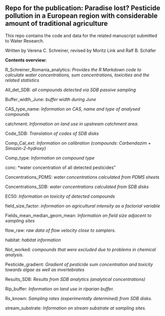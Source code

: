 ## Repo for the publication: Paradise lost? Pesticide pollution in a European region with considerable amount of traditional agriculture

This repo contains the code and data for the related manuscript submitted to 
Water Research.

Written by Verena C. Schreiner, revised by Moritz Link and Ralf B. Schäfer

**Contents overview:**

R\_Schreiner\_Romania\_analytics: *Provides the R Markdown code to calculate water concentrations, 
sum concentrations, toxicities and the related statistics*

All\_det\_SDB: *all compounds detected via SDB passive sampling*

Buffer\_width\_June: *buffer width during June*

CAS\_type\_name: *Information on CAS, name and type of analysed compounds*

catchment: *Information on land use in upstream catchment area.*

Code\_SDB: *Translation of codes of SDB disks*

Comp\_Cal\_ext: *Information on calibration (compounds: Carbendazim + Simazin-2-hydroxy)*

Comp\_type: *Information on compound type*

conc: *water concentration of all detected pesticides"

Concentrations\_PDMS: *water concentrations calculated from PDMS sheets*

Concentrations\_SDB: *water concentrations calculated from SDB disks*

EC50: *Information on toxicity of detected compounds*

field\_size\_factor: *information on agricultural intensity as a factorial variable*

Fields\_mean\_median\_geom\_mean: *Information on field size adjacent to sampling sites*

flow\_raw: *raw data of flow velocity close to samplers.*

habitat: *habitat information*

Not\_worked: *compounds that were excluded due to problems in chemical analysis.*

Pesticide\_gradient: *Gradient of pesticide sum concentration and toxicity towards 
algae as well as invertebrates*

Results\_SDB: *Results from SDB analytics (analytical concentrations)*

Rip\_buffer: *Information on land use in riparian buffer.*

Rs\_known: *Sampling rates (experimentally determined) from SDB disks.*

stream\_substrate: *Information on stream substrate at sampling sites.*